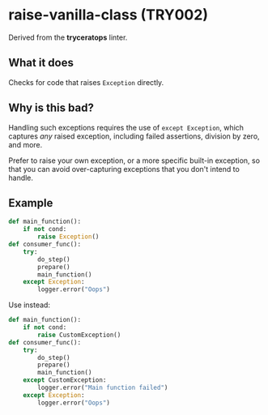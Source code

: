 # raise-vanilla-class (TRY002)

Derived from the **tryceratops** linter.

## What it does
Checks for code that raises `Exception` directly.

## Why is this bad?
Handling such exceptions requires the use of `except Exception`, which
captures _any_ raised exception, including failed assertions,
division by zero, and more.

Prefer to raise your own exception, or a more specific built-in
exception, so that you can avoid over-capturing exceptions that you
don't intend to handle.

## Example
```py
def main_function():
    if not cond:
        raise Exception()
def consumer_func():
    try:
        do_step()
        prepare()
        main_function()
    except Exception:
        logger.error("Oops")
```

Use instead:
```py
def main_function():
    if not cond:
        raise CustomException()
def consumer_func():
    try:
        do_step()
        prepare()
        main_function()
    except CustomException:
        logger.error("Main function failed")
    except Exception:
        logger.error("Oops")